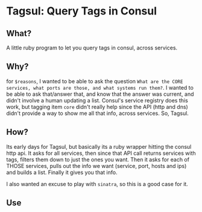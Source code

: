 Tagsul: Query Tags in Consul
======

What?
-----

A little ruby program to let you query tags in consul, across services.

Why?
----

for `$reasons`, I wanted to be able to ask the question `What are the CORE services, what ports are those, and what systems run them?`. I wanted to be able to ask that/answer that, and know that the answer was current, and didn't involve a human updating a list. Consul's service registry does this work, but tagging item `core` didn't really help since the API (http and dns) didn't provide a way to show me all that info, across services. So, Tagsul.

How?
----
Its early days for Tagsul, but basically its a ruby wrapper hitting the consul http api. It asks for all services, then since that API call returns services with tags, filters them down to just the ones you want. Then it asks for each of THOSE services, pulls out the info we want (service, port, hosts and ips) and builds a list. Finally it gives you that info.

I also wanted an excuse to play with `sinatra`, so this is a good case for it.

Use
---
